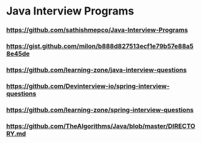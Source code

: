 # Java Interview Programs 

### https://github.com/sathishmepco/Java-Interview-Programs
### https://gist.github.com/milon/b888d827513ecf1e79b57e88a58e45de
### https://github.com/learning-zone/java-interview-questions
### https://github.com/Devinterview-io/spring-interview-questions
### https://github.com/learning-zone/spring-interview-questions
### https://github.com/TheAlgorithms/Java/blob/master/DIRECTORY.md
